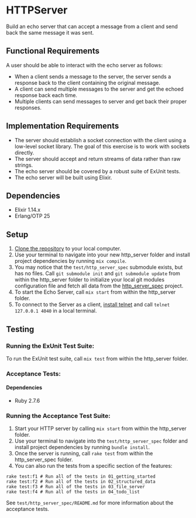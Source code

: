 # HTTPServer

Build an echo server that can accept a message from a client and send back the same message it was sent.

## Functional Requirements
A user should be able to interact with the echo server as follows:

* When a client sends a message to the server, the server sends a response back to the client containing the original message.
* A client can send multiple messages to the server and get the echoed response back each time.
* Multiple clients can send messages to server and get back their proper responses.

## Implementation Requirements
* The server should establish a socket connection with the client using a low-level socket library. The goal of this exercise is to work with sockets directly.
* The server should accept and return streams of data rather than raw strings.
* The echo server should be covered by a robust suite of ExUnit tests.
* The echo server will be built using Elixir.

## Dependencies
* Elixir 1.14.x
* Erlang/OTP 25

## Setup
1. [Clone the repository](https://docs.github.com/en/repositories/creating-and-managing-repositories/cloning-a-repository) to your local computer.
2. Use your terminal to navigate into your new http_server folder and install project dependencies by running `mix compile`.
3. You may notice that the `test/http_server_spec` submodule exists, but has no files. Call `git submodule init` and `git submodule update` from within the http_server folder to initialize your local git modules configuration file and fetch all data from the [http_server_spec](https://github.com/8thlight/http_server_spec) project.
4. To start the Echo Server, call `mix start` from within the http_server folder.
5. To connect to the Server as a client, [install telnet](https://formulae.brew.sh/formula/telnet) and call `telnet 127.0.0.1 4040` in a local terminal.

## Testing
### Running the ExUnit Test Suite:
To run the ExUnit test suite, call `mix test` from within the http_server folder.

### Acceptance Tests:

#### Dependencies
* Ruby 2.7.6

### Running the Acceptance Test Suite:
1. Start your HTTP server by calling `mix start` from within the http_server folder.
2. Use your terminal to navigate into the `test/http_server_spec` folder and install project dependencies by running `bundle install`.
3. Once the server is running, call `rake test` from within the http_server_spec folder.
4. You can also run the tests from a specific section of the features:

```
rake test:f1 # Run all of the tests in 01_getting_started
rake test:f2 # Run all of the tests in 02_structured_data
rake test:f3 # Run all of the tests in 03_file_server
rake test:f4 # Run all of the tests in 04_todo_list
```
See `test/http_server_spec/README.md` for more information about the acceptance tests.

